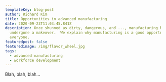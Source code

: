 ```yaml
---
templateKey: blog-post
author: Richard Kim
title: Opportunities in advanced manufacturing
date: 2020-09-23T11:03:45.841Z
description: Once shunned as dirty, dangerous, and ..., manufacturing has
  undergone a makeover.  We explain why manufacturing is a good opportunity for
  everyone.
featuredpost: false
featuredimage: /img/flavor_wheel.jpg
tags:
  - advanced manufacturing
  - workforce development
---
```


Blah, blah, blah...